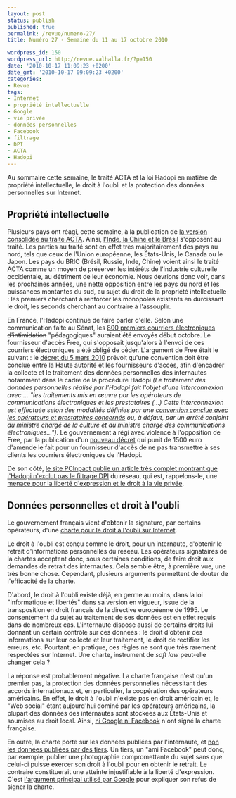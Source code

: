 ```yaml
---
layout: post
status: publish
published: true
permalink: /revue/numero-27/
title: Numéro 27 - Semaine du 11 au 17 octobre 2010

wordpress_id: 150
wordpress_url: http://revue.valhalla.fr/?p=150
date: '2010-10-17 11:09:23 +0200'
date_gmt: '2010-10-17 09:09:23 +0200'
categories:
- Revue
tags:
- Internet
- propriété intellectuelle
- Google
- vie privée
- données personnelles
- Facebook
- filtrage
- DPI
- ACTA
- Hadopi
---
```

<p>Au sommaire cette semaine, le traité ACTA et la loi Hadopi en matière de propriété intellectuelle, le droit à l'oubli et la protection des données personnelles sur Internet.</p>
<h2>Propriété intellectuelle</h2>
<p>Plusieurs pays ont réagi, cette semaine, à la publication de <a href="http://revue.valhalla.fr/numeros/26/">la version consolidée au traité ACTA</a>. Ainsi, <a href="http://www.numerama.com/magazine/17073-apres-l-inde-et-la-chine-le-bresil-s-oppose-aussi-a-l-acta.html">l'Inde, la Chine et le Brésil</a> s'opposent au traité. Les parties au traité sont en effet très majoritairement des pays au nord, tels que ceux de l'Union européenne, les États-Unis, le Canada ou le Japon. Les pays du BRIC (Brésil, Russie, Inde, Chine) voient ainsi le traité ACTA comme un moyen de préserver les intérêts de l'industrie culturelle occidentale, au détriment de leur économie. Nous devrions donc voir, dans les prochaines années, une nette opposition entre les pays du nord et les puissances montantes du sud, au sujet du droit de la propriété intellectuelle : les premiers cherchant à renforcer les monopoles existants en durcissant le droit, les seconds cherchant au contraire à l'assouplir.</p>
<p>En France, l'Hadopi continue de faire parler d'elle. Selon une communication faite au Sénat, les <a href="http://www.numerama.com/magazine/17075-l-hadopi-confirme-au-senat-l-envoi-de-800-mails-en-premiere-salve.html">800 premiers courriers électroniques</a> <s>d'intimidation</s> "pédagogiques" auraient été envoyés début octobre. Le fournisseur d'accès Free, qui s'opposait jusqu'alors à l'envoi de ces courriers électroniques a été obligé de céder. L'argument de Free était le suivant : le <a href="http://www.legifrance.gouv.fr/affichTexte.do?cidTexte=JORFTEXT000021923996&categorieLien=id">décret du 5 mars 2010</a> prévoit qu'une convention doit être conclue entre la Haute autorité et les fournisseurs d'accès, afin d'encadrer la collecte et le traitement des données personnelles des internautes notamment dans le cadre de la procédure Hadopi <i>(Le traitement des données personnelles réalisé par l'Hadopi fait l'objet d'une interconnexion avec ... "les traitements mis en œuvre par les opérateurs de communications électroniques et les prestataires (...) Cette interconnexion est effectuée selon des modalités définies par une <u>convention conclue avec les opérateurs et prestataires concernés</u> ou, à défaut, par un arrêté conjoint du ministre chargé de la culture et du ministre chargé des communications électroniques...")</i>. Le gouvernement a régi avec violence à l'opposition de Free, par la publication d'un <a href="http://www.pcinpact.com/actu/news/59807-hadopi-free-decret-emails-avertissement.htm">nouveau décret</a> qui punit de 1500 euro d'amende le fait pour un fournisseur d'accès de ne pas transmettre à ses clients les courriers électroniques de l'Hadopi.</p>
<p>De son côté, <a href="http://www.pcinpact.com/actu/news/59866-hadopi-dpi-reponses-pcinpact-filtrage.htm">le site PCInpact publie un article très complet montrant que l'Hadopi n'exclut pas le filtrage DPI</a> du réseau, qui est, rappelons-le, une <a href="http://www.numerama.com/magazine/17044-une-charte-sur-le-droit-a-l-oubli-numerique-sans-google-ni-facebook.html">menace pour la liberté d'expression et le droit à la vie privée</a>.</p>
<h2>Données personnelles et droit à l'oubli</h2>
<p>Le gouvernement français vient d'obtenir la signature, par certains opérateurs, d'une <a href="http://www.pcinpact.com/actu/news/59866-hadopi-dpi-reponses-pcinpact-filtrage.htm">charte pour le droit à l'oubli sur Internet</a>. </p>
<p>Le droit à l'oubli est conçu comme le droit, pour un internaute, d'obtenir le retrait d'informations personnelles du réseau. Les opérateurs signataires de la chartes acceptent donc, sous certaines conditions, de faire droit aux demandes de retrait des internautes. Cela semble être, à première vue, une très bonne chose. Cependant, plusieurs arguments permettent de douter de l'efficacité de la charte.</p>
<p>D'abord, le droit à l'oubli existe déjà, en germe au moins, dans la loi "informatique et libertés" dans sa version en vigueur, issue de la transposition en droit français de la directive européenne de 1995. Le consentement du sujet au traitement de ses données est en effet requis dans de nombreux cas. L'internaute dispose aussi de certains droits lui donnant un certain contrôle sur ces données : le droit d'obtenir des informations sur leur collecte et leur traitement, le droit de rectifier les erreurs, etc. Pourtant, en pratique, ces règles ne sont que très rarement respectées sur Internet. Une charte, instrument de <i>soft law</i> peut-elle changer cela ?</p>
<p>La réponse est probablement négative. La charte française n'est qu'un premier pas, la protection des données personnelles nécessitant des accords internationaux et, en particulier, la coopération des opérateurs américains. En effet, le droit à l'oubli n'existe pas en droit américain et, le "Web social" étant aujourd'hui dominé par les opérateurs américains, la plupart des données des internautes sont stockées aux États-Unis et soumises au droit local. Ainsi, <a href="http://www.lemonde.fr/technologies/article/2010/10/13/droit-a-l-oubli-sur-internet-une-charte-signee-sans-google-ni-facebook_1425667_651865.html">ni Google ni Facebook</a> n'ont signé la charte française.</p>
<p>En outre, la charte porte sur les données publiées par l'internaute, et <a href="http://www.numerama.com/magazine/17044-une-charte-sur-le-droit-a-l-oubli-numerique-sans-google-ni-facebook.html">non les données publiées par des tiers</a>. Un tiers, un "ami Facebook" peut donc, par exemple, publier une photographie compromettante du sujet sans que celui-ci puisse exercer son droit à l'oubli pour en obtenir le retrait. Le contraire constituerait une atteinte injustifiable à la liberté d'expression. C'est <a href="http://www.numerama.com/magazine/17048-google-explique-pourquoi-il-n-a-pas-signe-la-charte-sur-le-droit-a-l-oubli.html">l'argument principal utilisé par Google</a> pour expliquer son refus de signer la charte.</p>
